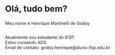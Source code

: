 <h1 align="left">Olá, tudo bem?</h1>

###

<p align="left">Meu nome é Henrique Martinelli de Godoy</p>

###

<h2 align="left"></h2>

###

<p align="left"> Atualmente sou estudante do IFSP.<br>Estou cursando ADS.<br>Email de contato: godoy.henrique@aluno.ifsp.edu.br<br></p>

###


          
  
</div>

###
